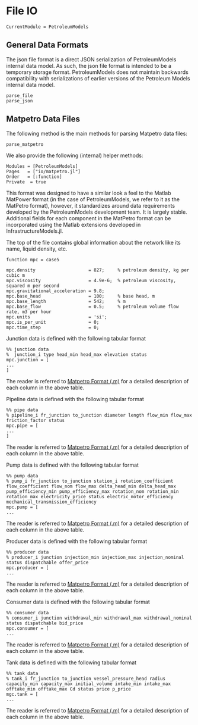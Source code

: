 # File IO

```@meta
CurrentModule = PetroleumModels
```

## General Data Formats

The json file format is a direct JSON serialization of PetroleumModels internal data model. As such, the json file format is intended to be a temporary storage format. PetroleumModels does not maintain backwards compatibility with serializations of earlier versions of the Petroleum Models internal data model.

```@docs
parse_file
parse_json
```

## Matpetro Data Files

The following method is the main methods for parsing Matpetro data files:

```@docs
parse_matpetro
```

We also provide the following (internal) helper methods:

```@autodocs
Modules = [PetroleumModels]
Pages   = ["io/matpetro.jl"]
Order   = [:function]
Private  = true
```

This format was designed to have a similar look a feel to the Matlab MatPower format (in the case of PetroleumModels, we refer to it as the MatPetro format), however, it standardizes around data requirements developed by the PetroleumModels development team. It is largely stable. Additional fields for each component in the MatPetro format can be incorporated using the Matlab extensions developed in InfrastructureModels.jl.

The top of the file contains global information about the network like its name, liquid density, etc.

```
function mpc = case5

mpc.density                    = 827;     % petroleum density, kg per cubic m
mpc.viscosity                  = 4.9e-6;  % petroleum viscosity, squared m per second
mpc.gravitational_acceleration = 9.8;
mpc.base_head                  = 100;     % base head, m
mpc.base_length                = 542;     % m
mpc.base_flow                  = 0.5;     % petroleum volume flow rate, m3 per hour
mpc.units                      = 'si';
mpc.is_per_unit                = 0;
mpc.time_step                  = 0;
```

Junction data is defined with the following tabular format

```
%% junction data
%  junction_i type head_min head_max elevation status
mpc.junction = [
...
]
```

The reader is referred to [Matpetro Format (.m)](@ref) for a detailed description of each column in the above table.

Pipeline data is defined with the following tabular format

```
%% pipe data
% pipeline_i fr_junction to_junction diameter length flow_min flow_max friction_factor status
mpc.pipe = [
...
]
```

The reader is referred to [Matpetro Format (.m)](@ref) for a detailed description of each column in the above table.

Pump data is defined with the following tabular format

```
%% pump data
% pump_i fr_junction to_junction station_i rotation_coefficient flow_coefficient flow_nom flow_max delta_head_min delta_head_max pump_efficiency_min pump_efficiency_max rotation_nom rotation_min rotation_max electricity_price status electric_motor_efficiency mechanical_transmission_efficiency
mpc.pump = [
...
```

The reader is referred to [Matpetro Format (.m)](@ref) for a detailed description of each column in the above table.

Producer data is defined with the following tabular format

```
%% producer data
% producer_i junction injection_min injection_max injection_nominal status dispatchable offer_price
mpc.producer = [
...
```

The reader is referred to [Matpetro Format (.m)](@ref) for a detailed description of each column in the above table.

Consumer data is defined with the following tabular format

```
%% consumer data
% consumer_i junction withdrawal_min withdrawal_max withdrawal_nominal status dispatchable bid_price
mpc.consumer = [
...
```

The reader is referred to [Matpetro Format (.m)](@ref) for a detailed description of each column in the above table.

Tank data is defined with the following tabular format

```
%% tank data
% tank_i fr_junction to_junction vessel_pressure_head radius capacity_min capacity_max initial_volume intake_min intake_max offtake_min offtake_max Cd status price p_price
mgc.tank = [
...
```

The reader is referred to [Matpetro Format (.m)](@ref) for a detailed description of each column in the above table.
